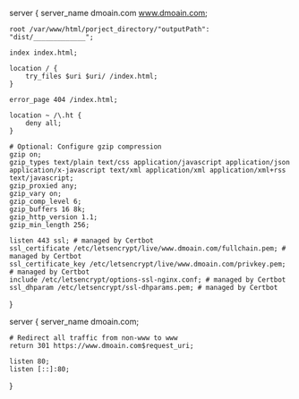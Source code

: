 server {
    server_name  dmoain.com www.dmoain.com;

    root /var/www/html/porject_directory/"outputPath": "dist/_____________";

    index index.html;

    location / {
        try_files $uri $uri/ /index.html;
    }

    error_page 404 /index.html;

    location ~ /\.ht {
        deny all;
    }

    # Optional: Configure gzip compression
    gzip on;
    gzip_types text/plain text/css application/javascript application/json application/x-javascript text/xml application/xml application/xml+rss text/javascript;
    gzip_proxied any;
    gzip_vary on;
    gzip_comp_level 6;
    gzip_buffers 16 8k;
    gzip_http_version 1.1;
    gzip_min_length 256;

    listen 443 ssl; # managed by Certbot
    ssl_certificate /etc/letsencrypt/live/www.dmoain.com/fullchain.pem; # managed by Certbot
    ssl_certificate_key /etc/letsencrypt/live/www.dmoain.com/privkey.pem; # managed by Certbot
    include /etc/letsencrypt/options-ssl-nginx.conf; # managed by Certbot
    ssl_dhparam /etc/letsencrypt/ssl-dhparams.pem; # managed by Certbot
}

server {
    server_name dmoain.com;

    # Redirect all traffic from non-www to www
    return 301 https://www.dmoain.com$request_uri;
    
    listen 80;
    listen [::]:80;
}
